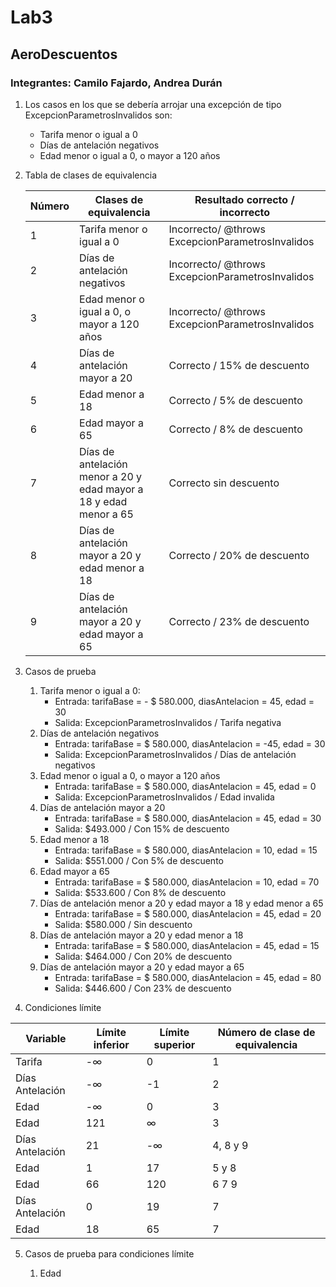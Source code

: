 # Lab3
## AeroDescuentos
### Integrantes: Camilo Fajardo, Andrea Durán

1. Los casos en los que se debería arrojar una excepción de tipo ExcepcionParametrosInvalidos son:

    - Tarifa menor o igual a 0
    - Días de antelación negativos
    - Edad menor o igual a 0, o mayor a 120 años


2. Tabla de clases de equivalencia

    | Número | Clases de equivalencia| Resultado correcto / incorrecto|
    |--------|-------|----|
    | 1 | Tarifa menor o igual a 0 | Incorrecto/ @throws ExcepcionParametrosInvalidos |
    |2| Días de antelación  negativos| Incorrecto/ @throws ExcepcionParametrosInvalidos |
    |3| Edad menor o igual a 0, o mayor a 120 años| Incorrecto/ @throws ExcepcionParametrosInvalidos |
    |4| Días de antelación mayor a 20| Correcto / 15% de descuento|
    |5| Edad menor a 18 | Correcto / 5% de descuento|
    |6| Edad mayor a 65 | Correcto / 8% de descuento|
    |7| Días de antelación menor a 20 y edad mayor a 18 y edad menor a 65 | Correcto sin descuento|
    |8| Días de antelación mayor a 20 y edad menor a 18 | Correcto / 20% de descuento|
    |9 | Días de antelación mayor a 20 y edad mayor a 65| Correcto / 23% de descuento|

    
3. Casos de prueba

    1. Tarifa menor o igual a 0:
        - Entrada: tarifaBase = - $ 580.000, diasAntelacion = 45, edad = 30
        - Salida: ExcepcionParametrosInvalidos / Tarifa negativa
    2. Días de antelación  negativos
        - Entrada: tarifaBase =  $ 580.000, diasAntelacion = -45, edad = 30
        - Salida: ExcepcionParametrosInvalidos / Días de antelación negativos
    3. Edad menor o igual a 0, o mayor a 120 años
        - Entrada: tarifaBase =  $ 580.000, diasAntelacion = 45, edad = 0
        - Salida: ExcepcionParametrosInvalidos / Edad invalida
    4. Días de antelación mayor a 20
        - Entrada: tarifaBase =  $ 580.000, diasAntelacion = 45, edad = 30
        - Salida: $493.000 / Con 15% de descuento
    5. Edad menor a 18
        - Entrada: tarifaBase =  $ 580.000, diasAntelacion = 10, edad = 15
        - Salida: $551.000 / Con 5% de descuento
    6. Edad mayor a 65
        - Entrada: tarifaBase =  $ 580.000, diasAntelacion = 10, edad = 70
        - Salida: $533.600 / Con 8% de descuento
    7. Días de antelación menor a 20 y edad mayor a 18 y edad menor a 65
        - Entrada: tarifaBase =  $ 580.000, diasAntelacion = 45, edad = 20
        - Salida: $580.000 / Sin descuento
    8. Días de antelación mayor a 20 y edad menor a 18
        - Entrada: tarifaBase =  $ 580.000, diasAntelacion = 45, edad = 15
        - Salida: $464.000 / Con 20% de descuento
    9.  Días de antelación mayor a 20 y edad mayor a 65
        - Entrada: tarifaBase =  $ 580.000, diasAntelacion = 45, edad = 80
        - Salida: $446.600 / Con 23% de descuento

4. Condiciones límite

|Variable | Límite inferior | Límite superior | Número de clase de equivalencia |
|-----|---|-----|----|
|Tarifa| -&#8734; | 0 | 1 |
| Días Antelación | -&#8734; | -1 | 2 |
| Edad | -&#8734; | 0 | 3 |
| Edad | 121 | &#8734; | 3 |
| Días Antelación | 21 | -&#8734; | 4, 8 y 9 |
| Edad | 1 | 17 | 5 y 8|
| Edad | 66 | 120 | 6 7 9 |
| Días Antelación | 0 | 19 | 7 |
| Edad | 18 | 65 | 7 |


5. Casos de prueba para condiciones límite

    1. Edad 
